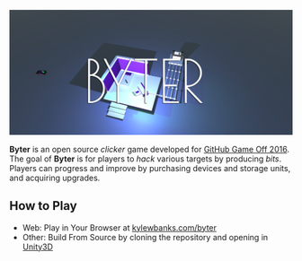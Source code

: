 ![Byter for GitHub Game Off 2016](/logo.png)

**Byter** is an open source *clicker* game developed for [GitHub Game Off 2016](gameoff.github.com). The goal of **Byter** is for players to *hack* various targets by producing *bits*. Players can progress and improve by purchasing devices and storage units, and acquiring upgrades.

## How to Play

- Web: Play in Your Browser at [kylewbanks.com/byter](https://kylewbanks.com/byter)
- Other: Build From Source by cloning the repository and opening in [Unity3D](https://unity3d.com/)